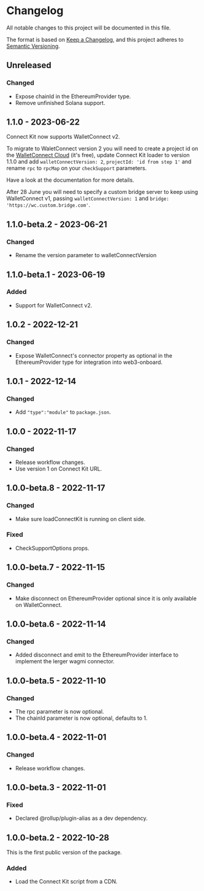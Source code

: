 # Changelog

All notable changes to this project will be documented in this file.

The format is based on [Keep a Changelog](https://keepachangelog.com/en/1.0.0/),
and this project adheres to [Semantic Versioning](https://semver.org/spec/v2.0.0.html).

## Unreleased
### Changed
- Expose chainId in the EthereumProvider type.
- Remove unfinished Solana support.

## 1.1.0 - 2023-06-22
Connect Kit now supports WalletConnect v2.

To migrate to WaletConnect version 2 you will need to create a project id on the
[WalletConnect Cloud](https://cloud.walletconnect.com/) (it's free), update
Connect Kit loader to version 1.1.0 and add `walletConnectVersion: 2`,
`projectId: 'id from step 1'` and rename `rpc` to `rpcMap` on your
`checkSupport` parameters.

Have a look at the documentation for more details.

After 28 June you will need to specify a custom bridge server to
keep using WalletConnect v1, passing `walletConnectVersion: 1` and
`bridge: 'https://wc.custom.bridge.com'`.

## 1.1.0-beta.2 - 2023-06-21
### Changed
- Rename the version parameter to walletConnectVersion

## 1.1.0-beta.1 - 2023-06-19
### Added
- Support for WalletConnect v2.

## 1.0.2 - 2022-12-21
### Changed
- Expose WalletConnect's connector property as optional in the
  EthereumProvider type for integration into web3-onboard.

## 1.0.1 - 2022-12-14
### Changed
- Add `"type":"module"` to `package.json`.

## 1.0.0 - 2022-11-17
### Changed
- Release workflow changes.
- Use version 1 on Connect Kit URL.

## 1.0.0-beta.8 - 2022-11-17
### Changed
- Make sure loadConnectKit is running on client side.

### Fixed
- CheckSupportOptions props.

## 1.0.0-beta.7 - 2022-11-15
### Changed
- Make disconnect on EthereumProvider optional since it is only available on
  WalletConnect.

## 1.0.0-beta.6 - 2022-11-14
### Changed
- Added disconnect and emit to the EthereumProvider interface to implement
  the lerger wagmi connector.

## 1.0.0-beta.5 - 2022-11-10
### Changed
- The rpc parameter is now optional.
- The chainId parameter is now optional, defaults to 1.

## 1.0.0-beta.4 - 2022-11-01
### Changed
- Release workflow changes.

## 1.0.0-beta.3 - 2022-11-01
### Fixed
- Declared @rollup/plugin-alias as a dev dependency.

## 1.0.0-beta.2 - 2022-10-28
This is the first public version of the package.

### Added
- Load the Connect Kit script from a CDN.
